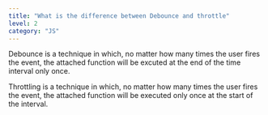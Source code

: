 ```yaml
---
title: "What is the difference between Debounce and throttle"
level: 2
category: "JS"
---
```

Debounce is a technique in which, no matter how many times the user fires the event, the attached function will be excuted at the end of the time interval only once.

Throttling is a technique in which, no matter how many times the user fires the event, the attached function will be executed only once at the start of the interval.